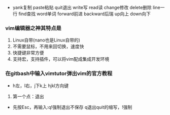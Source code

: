 - yank复制 paste粘贴 quit退出 write写 read读 change修改 delete删除 line一行 find查找 word单词 forward前进 backward后瑞 up向上 down向下
### vim编辑器之神其特点是
1. Linux自带(nano也是Linux自带的)
2. 不需要鼠标，不用来回切换，速度快
3. 快捷键非常方便
4. 支持宏，支持插件，可以将vim配成集成开发环境
### 在gitbash中输入vimtutor弹出vim的官方教程
- h左，l右，j下k上 hjkl方向键
1. 第一个点：退出
- 先按Esc，再输入:q!强制退出不保存 q退出quit的缩写，!强制
